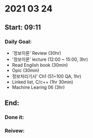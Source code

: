 # 2021 03 24
Start: 09:11
--
### Daily Goal:
- '정보이론' Review (30hr)
- '정보이론' lecture (12:00 ~ 15:00, 3hr)
- Read English book (30min)
- Opic (30min)
- 정보처리기사' Ch1 (51~100 QA, 1hr)
- Linked list, C/c++ (1hr 30min)
- Machine Learing 06 (3hr)

End: 
--
### Done it:

### Reivew:
